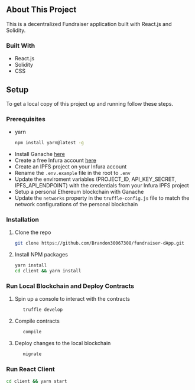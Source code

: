 ## About This Project

This is a decentralized Fundraiser application built with React.js and Solidity.

### Built With

- React.js
- Solidity
- CSS

## Setup

To get a local copy of this project up and running follow these steps.

### Prerequisites

- yarn
  ```sh
  npm install yarn@latest -g
  ```
- Install Ganache [here](https://github.com/trufflesuite/ganache-ui/tags)
- Create a free Infura account [here](https://app.infura.io/register)
- Create an IPFS project on your Infura account
- Rename the `.env.example` file in the root to `.env`
- Update the enviroment variables (PROJECT_ID, API_KEY_SECRET, IPFS_API_ENDPOINT) with the credentials from your Infura IPFS project
- Setup a personal Ethereum blockchain with Ganache
- Update the `networks` property in the `truffle-config.js` file to match the network configurations of the personal blockchain

### Installation

1. Clone the repo
   ```sh
   git clone https://github.com/Brandon30067308/fundraiser-dApp.git
   ```
2. Install NPM packages
   ```sh
   yarn install
   cd client && yarn install
   ```

### Run Local Blockchain and Deploy Contracts

1. Spin up a console to interact with the contracts

   ```sh
      truffle develop
   ```

2. Compile contracts

   ```sh
      compile
   ```

3. Deploy changes to the local blockchain

   ```sh
      migrate
   ```

### Run React Client

```sh
cd client && yarn start
```
